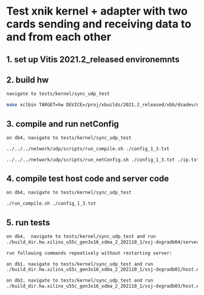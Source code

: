 # Test xnik kernel + adapter with two cards sending and receiving data to and from each other
## 1. set up Vitis 2021.2_released environemnts

## 2. build hw

```sh
navigate to tests/kernel/sync_udp_test

make xclbin TARGET=hw DEVICE=/proj/xbuilds/2021.2_released/xbb/dsadev/opt/xilinx/platforms/xilinx_u55c_gen3x16_xdma_2_202110_1/xilinx_u55c_gen3x16_xdma_2_202110_1.xpfm INTERFACE=0
```

## 3. compile and run netConfig 

```sh
on db4, navigate to tests/kernel/sync_udp_test

../../../network/udp/scripts/run_compile.sh ./config_1_3.txt

../../../network/udp/scripts/run_netConfig.sh ./config_1_3.txt ./ip.txt
```

## 4. compile test host code and server code

```sh
on db4, navigate to tests/kernel/sync_udp_test

./run_compile.sh ./config_1_3.txt
```

## 5. run tests

```sh
on db4,  navigate to tests/kernel/sync_udp_test and run
./build_dir.hw.xilinx_u55c_gen3x16_xdma_2_202110_1/xsj-dxgradb04/server.exe ./ip.txt 2 100

run following commands repeatively without restarting server:

on db1, navigate to tests/kernel/sync_udp_test and run
./build_dir.hw.xilinx_u55c_gen3x16_xdma_2_202110_1/xsj-dxgradb01/host.exe ./xsj-dxgradb01_0_sockets.txt ./ip.txt 16 4 50

on db3, navigate to tests/kernel/sync_udp_test and run
./build_dir.hw.xilinx_u55c_gen3x16_xdma_2_202110_1/xsj-dxgradb03/host.exe ./xsj-dxgradb03_0_sockets.txt ./ip.txt 16 4 50
```
